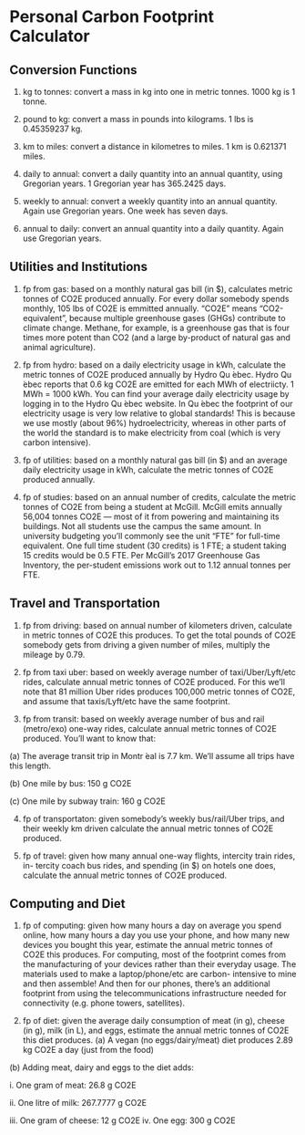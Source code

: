 # Personal Carbon Footprint Calculator
## Conversion Functions
1. kg to tonnes: convert a mass in kg into one in metric tonnes. 1000 kg is 1 tonne.

2. pound to kg: convert a mass in pounds into kilograms. 1 lbs is 0.45359237 kg.

3. km to miles: convert a distance in kilometres to miles. 1 km is 0.621371 miles.

4. daily to annual: convert a daily quantity into an annual quantity, using Gregorian years. 1 Gregorian year has 365.2425 days.

5. weekly to annual: convert a weekly quantity into an annual quantity. Again use Gregorian years. One week has seven days.

6. annual to daily: convert an annual quantity into a daily quantity. Again use Gregorian years.

## Utilities and Institutions
1. fp from gas: based on a monthly natural gas bill (in $), calculates metric tonnes of CO2E produced annually. For every dollar somebody spends monthly, 105 lbs of CO2E is emmitted annually. “CO2E” means “CO2-equivalent”, because multiple greenhouse gases (GHGs) contribute to climate change. Methane, for example, is a greenhouse gas that is four times more potent than CO2 (and a large by-product of natural gas and animal agriculture).

2. fp from hydro: based on a daily electricity usage in kWh, calculate the metric tonnes of CO2E produced annually by Hydro Qu ́ebec. Hydro Qu ́ebec reports that 0.6 kg CO2E are emitted for each MWh of electriicty. 1 MWh = 1000 kWh.
You can find your average daily electricity usage by logging in to the Hydro Qu ́ebec website. In Qu ́ebec the footprint of our electricity usage is very low relative to global standards! This is because we use mostly (about 96%) hydroelectricity, whereas in other parts of the world the standard is to make electricity from coal (which is very carbon intensive).

3. fp of utilities: based on a monthly natural gas bill (in $) and an average daily electricity usage in kWh, calculate the metric tonnes of CO2E produced annually.

4. fp of studies: based on an annual number of credits, calculate the metric tonnes of CO2E from being a student at McGill. McGill emits annually 56,004 tonnes CO2E — most of it from powering and maintaining its buildings. Not all students use the campus the same amount. In university budgeting you’ll commonly see the unit “FTE” for full-time equivalent. One full time student (30 credits) is 1 FTE; a student taking 15 credits would be 0.5 FTE. Per McGill’s 2017 Greenhouse Gas Inventory, the per-student emissions work out to 1.12 annual tonnes per FTE.

## Travel and Transportation
1. fp from driving: based on annual number of kilometers driven, calculate in metric tonnes of CO2E this produces. To get the total pounds of CO2E somebody gets from driving a given number of miles, multiply the mileage by 0.79.

2. fp from taxi uber: based on weekly average number of taxi/Uber/Lyft/etc rides, calculate annual metric tonnes of CO2E produced. For this we’ll note that 81 million Uber rides produces 100,000 metric tonnes of CO2E, and assume that taxis/Lyft/etc have the same footprint.

3. fp from transit: based on weekly average number of bus and rail (metro/exo) one-way rides, calculate annual metric tonnes of CO2E produced. You’ll want to know that:

(a) The average transit trip in Montr ́eal is 7.7 km. We’ll assume all trips have this length. 

(b) One mile by bus: 150 g CO2E

(c) One mile by subway train: 160 g CO2E

4. fp of transportaton: given somebody’s weekly bus/rail/Uber trips, and their weekly km driven calculate the annual metric tonnes of CO2E produced.

5. fp of travel: given how many annual one-way flights, intercity train rides, in- tercity coach bus rides, and spending (in $) on hotels one does, calculate the annual metric tonnes of CO2E produced.

## Computing and Diet

1. fp of computing: given how many hours a day on average you spend online, how many hours a day you use your phone, and how many new devices you bought this year, estimate the annual metric tonnes of CO2E this produces. For computing, most of the footprint comes from the manufacturing of your devices rather than their everyday usage. The materials used to make a laptop/phone/etc are carbon- intensive to mine and then assemble! And then for our phones, there’s an additional footprint from using the telecommunications infrastructure needed for connectivity (e.g. phone towers, satellites).

2. fp of diet: given the average daily consumption of meat (in g), cheese (in g), milk (in L), and eggs, estimate the annual metric tonnes of CO2E this diet produces.
(a) A vegan (no eggs/dairy/meat) diet produces 2.89 kg CO2E a day (just from the food) 

(b) Adding meat, dairy and eggs to the diet adds:

i. One gram of meat: 26.8 g CO2E

ii. One litre of milk: 267.7777 g CO2E

iii. One gram of cheese: 12 g CO2E iv. One egg: 300 g CO2E

